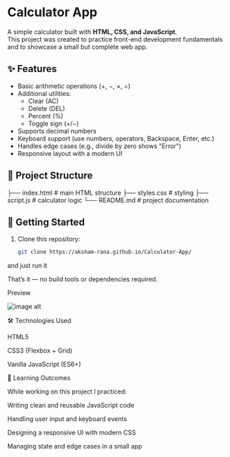 # Calculator App

A simple calculator built with **HTML, CSS, and JavaScript**.  
This project was created to practice front-end development fundamentals and to showcase a small but complete web app.

## ✨ Features
- Basic arithmetic operations (+, −, ×, ÷)
- Additional utilities:
  - Clear (AC)
  - Delete (DEL)
  - Percent (%)
  - Toggle sign (+/−)
- Supports decimal numbers
- Keyboard support (use numbers, operators, Backspace, Enter, etc.)
- Handles edge cases (e.g., divide by zero shows "Error")
- Responsive layout with a modern UI

## 📂 Project Structure
├── index.html # main HTML structure
├── styles.css # styling
├── script.js # calculator logic
└── README.md # project documentation


## 🚀 Getting Started
1. Clone this repository:
   ```bash
   git clone https://aksham-rana.github.io/Calculator-App/
  and just run it
  
That’s it — no build tools or dependencies required.

Preview 

![image alt](https://github.com/Aksham-rana/Calculator-App/blob/main/Screenshot%202025-09-05%20093522.png?raw=true)

🛠️ Technologies Used

HTML5

CSS3 (Flexbox + Grid)

Vanilla JavaScript (ES6+)

📖 Learning Outcomes

While working on this project I practiced:

Writing clean and reusable JavaScript code

Handling user input and keyboard events

Designing a responsive UI with modern CSS

Managing state and edge cases in a small app
